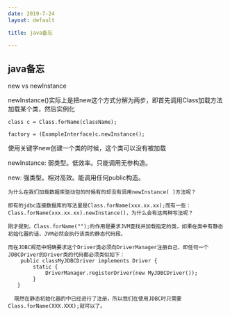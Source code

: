 ```yaml
---
date: 2019-7-24
layout: default

title: java备忘

---
```


## java备忘

new vs newInstance

newInstance()实际上是把new这个方式分解为两步，即首先调用Class加载方法加载某个类，然后实例化

```
class c = Class.forName(className);  

factory = (ExampleInterface)c.newInstance();  
```

使用关键字new创建一个类的时候，这个类可以没有被加载

newInstance: 弱类型。低效率。只能调用无参构造。  

new: 强类型。相对高效。能调用任何public构造。

```
为什么在我们加载数据库驱动包的时候有的却没有调用newInstance( )方法呢？

即有的jdbc连接数据库的写法里是Class.forName(xxx.xx.xx);而有一些：Class.forName(xxx.xx.xx).newInstance()，为什么会有这两种写法呢？ 

刚才提到，Class.forName("");的作用是要求JVM查找并加载指定的类，如果在类中有静态初始化器的话，JVM必然会执行该类的静态代码段。

而在JDBC规范中明确要求这个Driver类必须向DriverManager注册自己，即任何一个JDBCDriver的Driver类的代码都必须类似如下： 
    public classMyJDBCDriver implements Driver {
        static {
            DriverManager.registerDriver(new MyJDBCDriver());
        }
   } 

  既然在静态初始化器的中已经进行了注册，所以我们在使用JDBC时只需要Class.forName(XXX.XXX);就可以了。
```
